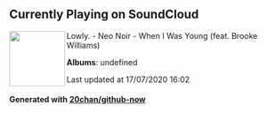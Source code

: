 ## Currently Playing on SoundCloud

[<img align="left" width="100" src="https://i1.sndcdn.com/artworks-000216539853-z9zcvq-t120x120.jpg">](https://soundcloud.com/lowlypalace/neo-noir-when-i-was-young-feat-brooke-williams)

Lowly. - Neo Noir - When I Was Young (feat. Brooke Williams)

**Albums**: undefined

Last updated at 17/07/2020 16:02

#### Generated with [20chan/github-now](https://github.com/20chan/github-now)


<!--
**20chan/20chan** is a ✨ _special_ ✨ repository because its `README.md` (this file) appears on your GitHub profile.

Here are some ideas to get you started:

- 🔭 I’m currently working on ...
- 🌱 I’m currently learning ...
- 👯 I’m looking to collaborate on ...
- 🤔 I’m looking for help with ...
- 💬 Ask me about ...
- 📫 How to reach me: ...
- 😄 Pronouns: ...
- ⚡ Fun fact: ...
-->
